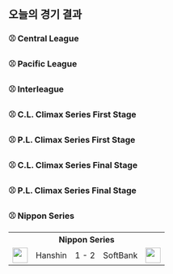 ## 오늘의 경기 결과


### ⚾ Central League


### ⚾ Pacific League


### ⚾ Interleague


### ⚾ C.L. Climax Series First Stage


### ⚾ P.L. Climax Series First Stage


### ⚾ C.L. Climax Series Final Stage


### ⚾ P.L. Climax Series Final Stage


### ⚾ Nippon Series

<table>
  <tr>
    <th></th>
    <th colspan='3'>Nippon Series</th>
    <th></th>
  </tr>
  <tr>
    <td><img src='' width='30'></td>
    <td>Hanshin</td><td>1 - 2</td><td>SoftBank</td>
    <td><img src='' width='30'></td>
  </tr>
</table>

